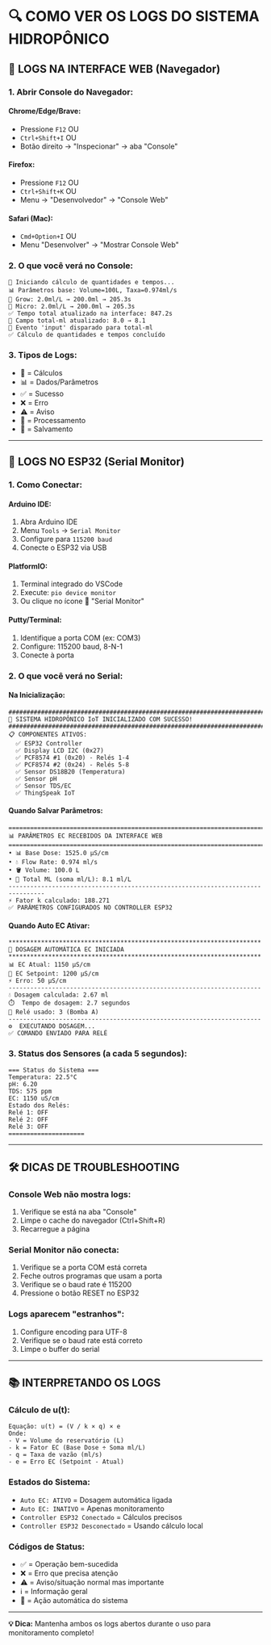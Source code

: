 # 🔍 COMO VER OS LOGS DO SISTEMA HIDROPÔNICO

## 📱 **LOGS NA INTERFACE WEB (Navegador)**

### **1. Abrir Console do Navegador:**

#### **Chrome/Edge/Brave:**
- Pressione `F12` OU
- `Ctrl+Shift+I` OU
- Botão direito → "Inspecionar" → aba "Console"

#### **Firefox:**
- Pressione `F12` OU
- `Ctrl+Shift+K` OU
- Menu → "Desenvolvedor" → "Console Web"

#### **Safari (Mac):**
- `Cmd+Option+I` OU
- Menu "Desenvolver" → "Mostrar Console Web"

### **2. O que você verá no Console:**

```
🧮 Iniciando cálculo de quantidades e tempos...
📊 Parâmetros base: Volume=100L, Taxa=0.974ml/s
🧪 Grow: 2.0ml/L → 200.0ml → 205.3s
🧪 Micro: 2.0ml/L → 200.0ml → 205.3s
✅ Tempo total atualizado na interface: 847.2s
🔄 Campo total-ml atualizado: 8.0 → 8.1
📡 Evento 'input' disparado para total-ml
✅ Cálculo de quantidades e tempos concluído
```

### **3. Tipos de Logs:**
- 🧮 = Cálculos
- 📊 = Dados/Parâmetros
- ✅ = Sucesso
- ❌ = Erro
- ⚠️ = Aviso
- 🔄 = Processamento
- 💾 = Salvamento

---

## 🔌 **LOGS NO ESP32 (Serial Monitor)**

### **1. Como Conectar:**

#### **Arduino IDE:**
1. Abra Arduino IDE
2. Menu `Tools` → `Serial Monitor`
3. Configure para `115200 baud`
4. Conecte o ESP32 via USB

#### **PlatformIO:**
1. Terminal integrado do VSCode
2. Execute: `pio device monitor`
3. Ou clique no ícone 🔌 "Serial Monitor"

#### **Putty/Terminal:**
1. Identifique a porta COM (ex: COM3)
2. Configure: 115200 baud, 8-N-1
3. Conecte à porta

### **2. O que você verá no Serial:**

#### **Na Inicialização:**
```
################################################################################
🌱 SISTEMA HIDROPÔNICO IoT INICIALIZADO COM SUCESSO!
################################################################################
📋 COMPONENTES ATIVOS:
  ✅ ESP32 Controller
  ✅ Display LCD I2C (0x27)
  ✅ PCF8574 #1 (0x20) - Relés 1-4
  ✅ PCF8574 #2 (0x24) - Relés 5-8
  ✅ Sensor DS18B20 (Temperatura)
  ✅ Sensor pH
  ✅ Sensor TDS/EC
  ✅ ThingSpeak IoT
```

#### **Quando Salvar Parâmetros:**
```
================================================================================
📊 PARÂMETROS EC RECEBIDOS DA INTERFACE WEB
================================================================================
• 📊 Base Dose: 1525.0 µS/cm
• 💧 Flow Rate: 0.974 ml/s
• 🪣 Volume: 100.0 L
• 🧪 Total ML (soma ml/L): 8.1 ml/L
--------------------------------------------------------------------------------
⚡ Fator k calculado: 188.271
✅ PARÂMETROS CONFIGURADOS NO CONTROLLER ESP32
```

#### **Quando Auto EC Ativar:**
```
**********************************************************************
🤖 DOSAGEM AUTOMÁTICA EC INICIADA
**********************************************************************
📊 EC Atual: 1150 µS/cm
🎯 EC Setpoint: 1200 µS/cm
⚡ Erro: 50 µS/cm
----------------------------------------------------------------------
💧 Dosagem calculada: 2.67 ml
⏱️  Tempo de dosagem: 2.7 segundos
🔧 Relé usado: 3 (Bomba A)
----------------------------------------------------------------------
⚙️  EXECUTANDO DOSAGEM...
✅ COMANDO ENVIADO PARA RELÉ
```

### **3. Status dos Sensores (a cada 5 segundos):**
```
=== Status do Sistema ===
Temperatura: 22.5°C
pH: 6.20
TDS: 575 ppm
EC: 1150 uS/cm
Estado dos Relés:
Relé 1: OFF
Relé 2: OFF
Relé 3: OFF
=====================
```

---

## 🛠️ **DICAS DE TROUBLESHOOTING**

### **Console Web não mostra logs:**
1. Verifique se está na aba "Console"
2. Limpe o cache do navegador (Ctrl+Shift+R)
3. Recarregue a página

### **Serial Monitor não conecta:**
1. Verifique se a porta COM está correta
2. Feche outros programas que usam a porta
3. Verifique se o baud rate é 115200
4. Pressione o botão RESET no ESP32

### **Logs aparecem "estranhos":**
1. Configure encoding para UTF-8
2. Verifique se o baud rate está correto
3. Limpe o buffer do serial

---

## 📚 **INTERPRETANDO OS LOGS**

### **Cálculo de u(t):**
```
Equação: u(t) = (V / k × q) × e
Onde:
- V = Volume do reservatório (L)
- k = Fator EC (Base Dose ÷ Soma ml/L)
- q = Taxa de vazão (ml/s)
- e = Erro EC (Setpoint - Atual)
```

### **Estados do Sistema:**
- `Auto EC: ATIVO` = Dosagem automática ligada
- `Auto EC: INATIVO` = Apenas monitoramento
- `Controller ESP32 Conectado` = Cálculos precisos
- `Controller ESP32 Desconectado` = Usando cálculo local

### **Códigos de Status:**
- ✅ = Operação bem-sucedida
- ❌ = Erro que precisa atenção
- ⚠️ = Aviso/situação normal mas importante
- ℹ️ = Informação geral
- 🤖 = Ação automática do sistema

---

**💡 Dica:** Mantenha ambos os logs abertos durante o uso para monitoramento completo! 